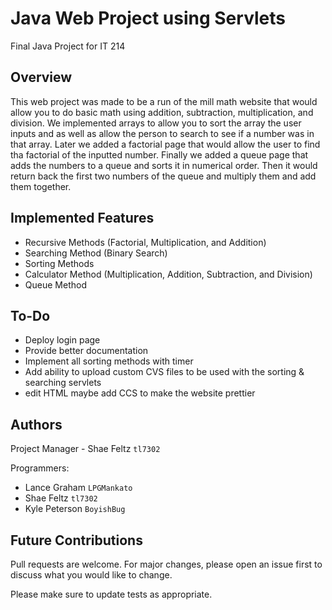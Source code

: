 # Java Web Project using Servlets

Final Java Project for IT 214

## Overview

This web project was made to be a run of the mill math website that would allow
you to do basic math using addition, subtraction, multiplication, and division.
We implemented arrays to allow you to sort the array the user inputs and as well
as allow the person to search to see if a number was in that array. Later we added 
a factorial page that would allow the user to find tha factorial of the inputted number.
Finally we added a queue page that adds the numbers to a queue and sorts it in
numerical order. Then it would return back the first two numbers of the queue
and multiply them and add them together.

## Implemented Features

* Recursive Methods (Factorial, Multiplication, and Addition)
* Searching Method (Binary Search)
* Sorting Methods
* Calculator Method (Multiplication, Addition, Subtraction, and Division)
* Queue Method

## To-Do
* Deploy login page
* Provide better documentation
* Implement all sorting methods with timer
* Add ability to upload custom CVS files to be used with the sorting & searching servlets
* edit HTML maybe add CCS to make the website prettier

## Authors

Project Manager - Shae Feltz `tl7302`

Programmers:
* Lance Graham `LPGMankato` 
* Shae Feltz `tl7302`
* Kyle Peterson `BoyishBug`


## Future Contributions
Pull requests are welcome. For major changes, please open an issue first to discuss what you would like to change.

Please make sure to update tests as appropriate.
